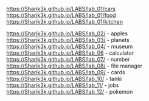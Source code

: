 https://Sharik3k.github.io/LABS/lab_01/cars
https://Sharik3k.github.io/LABS/lab_01/food
https://Sharik3k.github.io/LABS/lab_01/kitchen

https://Sharik3k.github.io/LABS/lab_02/ - apples
https://Sharik3k.github.io/LABS/lab_03/ - planets
https://Sharik3k.github.io/LABS/lab_04/ - museum
https://Sharik3k.github.io/LABS/lab_06 - calculator
https://Sharik3k.github.io/LABS/lab_07/ - number 
https://Sharik3k.github.io/LABS/lab_08/ - file manager
https://Sharik3k.github.io/LABS/lab_09/ - cards
https://Sharik3k.github.io/LABS/lab_10/ - tanki
https://Sharik3k.github.io/LABS/lab_11/ - jobs 
https://Sharik3k.github.io/LABS/lab_12/ - pokemon 
 
